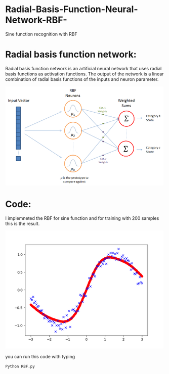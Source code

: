 # Radial-Basis-Function-Neural-Network-RBF-
Sine function recognition with RBF
# Radial basis function network:
Radial basis function network is an artificial neural network that uses radial basis functions as activation functions. The output of the network is a linear combination of radial basis functions of the inputs and neuron parameter.

<img src="Image/RBF.png" width="500" class="center" />

# Code:
I implemneted the RBF for sine function and for training with 200 samples this is the result.

<img src="Image/Figure.png" width="500" class="center" />

you can run this code with typing 

```python
Python RBF.py
```
